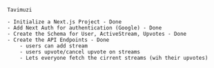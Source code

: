     Tavimuzi

    - Initialize a Next.js Project - Done
    - Add Next Auth for authentication (Google) - Done
    - Create the Schema for User, ActiveStream, Upvotes - Done
    - Create the API Endpoints - Done
        - users can add stream
        - users upvote/cancel upvote on streams
        - Lets everyone fetch the cirrent streams (wih their upvotes)
        